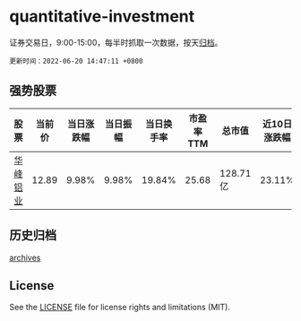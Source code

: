 # quantitative-investment

证券交易日，9:00-15:00，每半时抓取一次数据，按天[归档](archives)。

`更新时间：2022-06-20 14:47:11 +0800`

## 强势股票

|股票|当前价|当日涨跌幅|当日振幅|当日换手率|市盈率TTM|总市值|近10日涨跌幅|
|----|----|----|----|----|----|----|----|
|[华峰铝业](https://xueqiu.com/S/SH601702)|12.89|9.98%|9.98%|19.84%|25.68|128.71亿|23.11%|

## 历史归档

[archives](archives)

## License

See the [LICENSE](LICENSE) file for license rights and limitations (MIT).